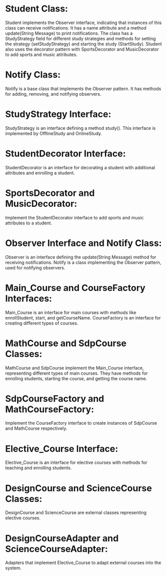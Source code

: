 # Student Class:
Student implements the Observer interface, indicating that instances of this class can receive notifications.
It has a name attribute and a method update(String Message) to print notifications.
The class has a StudyStrategy field for different study strategies and methods for setting the strategy (setStudyStrategy) and starting the study (StartStudy).
Student also uses the decorator pattern with SportsDecorator and MusicDecorator to add sports and music attributes.


# Notify Class:
Notify is a base class that implements the Observer pattern. It has methods for adding, removing, and notifying observers.

# StudyStrategy Interface:
StudyStrategy is an interface defining a method study(). This interface is implemented by OfflineStudy and OnlineStudy.

# StudentDecorator Interface:
StudentDecorator is an interface for decorating a student with additional attributes and enrolling a student.

# SportsDecorator and MusicDecorator:
Implement the StudentDecorator interface to add sports and music attributes to a student.

# Observer Interface and Notify Class:
Observer is an interface defining the update(String Message) method for receiving notifications.
Notify is a class implementing the Observer pattern, used for notifying observers.

# Main_Course and CourseFactory Interfaces:
Main_Course is an interface for main courses with methods like enrollStudent, start, and getCourseName.
CourseFactory is an interface for creating different types of courses.

# MathCourse and SdpCourse Classes:
MathCourse and SdpCourse implement the Main_Course interface, representing different types of main courses.
They have methods for enrolling students, starting the course, and getting the course name.

# SdpCourseFactory and MathCourseFactory:
Implement the CourseFactory interface to create instances of SdpCourse and MathCourse respectively.

# Elective_Course Interface:
Elective_Course is an interface for elective courses with methods for teaching and enrolling students.

# DesignCourse and ScienceCourse Classes:
DesignCourse and ScienceCourse are external classes representing elective courses.

# DesignCourseAdapter and ScienceCourseAdapter:
Adapters that implement Elective_Course to adapt external courses into the system.
